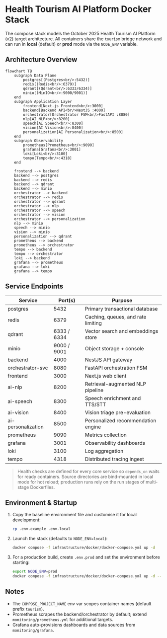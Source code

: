 # Health Tourism AI Platform Docker Stack

The compose stack models the October 2025 Health Tourism AI Platform (v2) target architecture. All containers share the `tourism` bridge network and can run in **local** (default) or **prod** mode via the `NODE_ENV` variable.

## Architecture Overview

```mermaid
flowchart TB
    subgraph Data Plane
        postgres[(Postgres<br/>:5432)]
        redis[(Redis<br/>:6379)]
        qdrant[(Qdrant<br/>:6333/6334)]
        minio[(MinIO<br/>:9000/9001)]
    end
    subgraph Application Layer
        frontend[Next.js Frontend<br/>:3000]
        backend[Backend API<br/>NestJS :4000]
        orchestrator[Orchestrator FSM<br/>FastAPI :8080]
        nlp[AI NLP<br/>:8200]
        speech[AI Speech<br/>:8300]
        vision[AI Vision<br/>:8400]
        personalization[AI Personalization<br/>:8500]
    end
    subgraph Observability
        prometheus[Prometheus<br/>:9090]
        grafana[Grafana<br/>:3001]
        loki[Loki<br/>:3100]
        tempo[Tempo<br/>:4318]
    end

    frontend --> backend
    backend --> postgres
    backend --> redis
    backend --> qdrant
    backend --> minio
    orchestrator --> backend
    orchestrator --> redis
    orchestrator --> qdrant
    orchestrator --> nlp
    orchestrator --> speech
    orchestrator --> vision
    orchestrator --> personalization
    nlp --> minio
    speech --> minio
    vision --> minio
    personalization --> qdrant
    prometheus --> backend
    prometheus --> orchestrator
    tempo --> backend
    tempo --> orchestrator
    loki --> backend
    grafana --> prometheus
    grafana --> loki
    grafana --> tempo
```

## Service Endpoints

| Service | Port(s) | Purpose |
| --- | --- | --- |
| postgres | 5432 | Primary transactional database |
| redis | 6379 | Caching, queues, and rate limiting |
| qdrant | 6333 / 6334 | Vector search and embeddings store |
| minio | 9000 / 9001 | Object storage + console |
| backend | 4000 | NestJS API gateway |
| orchestrator-svc | 8080 | FastAPI orchestration FSM |
| frontend | 3000 | Next.js web client |
| ai-nlp | 8200 | Retrieval-augmented NLP pipeline |
| ai-speech | 8300 | Speech enrichment and TTS/STT |
| ai-vision | 8400 | Vision triage pre-evaluation |
| ai-personalization | 8500 | Personalized recommendation engine |
| prometheus | 9090 | Metrics collection |
| grafana | 3001 | Observability dashboards |
| loki | 3100 | Log aggregation |
| tempo | 4318 | Distributed tracing ingest |

> Health checks are defined for every core service so `depends_on` waits for ready containers. Source directories are bind-mounted in local mode for hot reload; production runs rely on the run stages of multi-stage Dockerfiles.

## Environment & Startup

1. Copy the baseline environment file and customise it for local development:

   ```bash
   cp .env.example .env.local
   ```

2. Launch the stack (defaults to `NODE_ENV=local`):

   ```bash
   docker compose -f infrastructure/docker/docker-compose.yml up -d
   ```

3. For a production build, create `.env.prod` and set the environment before starting:

   ```bash
   export NODE_ENV=prod
   docker compose -f infrastructure/docker/docker-compose.yml up -d --build
   ```

## Notes

- The `COMPOSE_PROJECT_NAME` env var scopes container names (default prefix `tourism`).
- Prometheus scrapes the backend/orchestrator by default; extend `monitoring/prometheus.yml` for additional targets.
- Grafana auto-provisions dashboards and data sources from `monitoring/grafana`.
